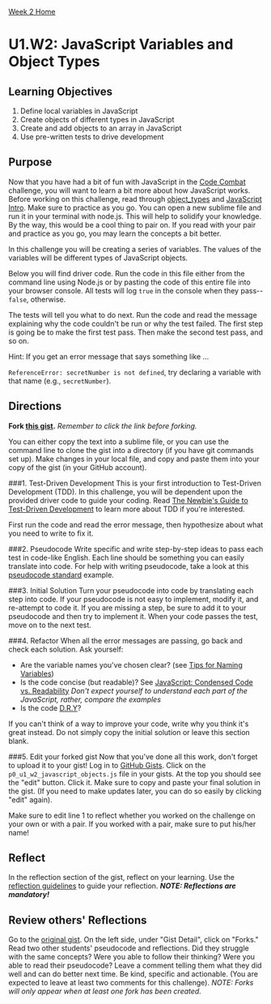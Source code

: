 [Week 2 Home](week_2)

# U1.W2: JavaScript Variables and Object Types


## Learning Objectives
1. Define local variables in JavaScript
2. Create objects of different types in JavaScript
3. Create and add objects to an array in JavaScript
4. Use pre-written tests to drive development

## Purpose
Now that you have had a bit of fun with JavaScript in the [Code Combat](2_code_combat.md) 
challenge, you will want to learn a bit more about how JavaScript works. Before working 
on this challenge, read through [object_types](reading_material/object_types.md) and 
[JavaScript Intro](reading_material/javascript_intro_lab). Make sure to practice as 
you go. You can open a new sublime file and run it in your terminal with node.js. 
This will help to solidify your knowledge. By the way, this would be a cool thing to pair on. 
If you read with your pair and practice as you go, you may learn the concepts a bit better.  

In this challenge you will be creating a series of variables. The values of the variables 
will be different types of JavaScript objects.

Below you will find driver code. Run the code in this file either from the command line 
using Node.js or by pasting the code of this entire file into your browser console. All tests will log `true` in the console when they pass--`false`, otherwise.

The tests will tell you what to do next.  Run the code and read the message explaining 
why the code couldn't be run or why the test failed.  The first step is going be to make 
the first test pass.  Then make the second test pass, and so on.

Hint: If you get an error message that says something like ...

`ReferenceError: secretNumber is not defined`, try declaring a variable with that name (e.g., `secretNumber`).

## Directions
**Fork [this gist](https://gist.github.com/dbc-challenges/78460da2eb191d62f0c5).** *Remember to click the link before forking.*

You can either copy the text into a sublime file, or you can use the command line to clone the gist into a directory (if you have git commands set up). Make changes in your local file, and copy and paste them into your copy of the gist (in your GitHub account). 


###1. Test-Driven Development
This is your first introduction to Test-Driven Development (TDD). In this challenge, you will be dependent upon the provided driver code to guide your coding. Read [The Newbie's Guide to Test-Driven Development](http://code.tutsplus.com/tutorials/the-newbies-guide-to-test-driven-development--net-13835) to learn more about TDD if you're interested. 

First run the code and read the error message, then hypothesize about what you need to write to fix it.

###2. Pseudocode
Write specific and write step-by-step ideas to pass each test in code-like English. Each line should be something you can easily translate into code. For help with writing pseudocode, take a look at this [pseudocode standard](http://users.csc.calpoly.edu/~jdalbey/SWE/pdl_std.html) example. 


###3. Initial Solution
Turn your pseudocode into code by translating each step into code. If your pseudocode is not easy to implement, modify it, and re-attempt to code it. If you are missing a step, be sure to add it to your pseudocode and then try to implement it. When your code passes the test, move on to the next test. 

###4. Refactor
When all the error messages are passing, go back and check each solution. Ask yourself:
- Are the variable names you've chosen clear? (see [Tips for Naming Variables](http://www.makinggoodsoftware.com/2009/05/04/71-tips-for-naming-variables/))
- Is the code concise (but readable)? See [JavaScript: Condensed Code vs. Readability](http://davidwalsh.name/javascript-short-code) *Don't expect yourself to understand each part of the JavaScript, rather, compare the examples*  
- Is the code [D.R.Y](http://programmer.97things.oreilly.com/wiki/index.php/Don't_Repeat_Yourself)? 

If you can't think of a way to improve your code, write why you think it's great instead. Do not simply copy the initial solution or leave this section blank.

###5. Edit your forked gist
Now that you've done all this work, don't forget to upload it to your gist! Log in to [GitHub Gists](https://gist.github.com). Click on the `p0_u1_w2_javascript_objects.js` file in your gists. At the top you should see the "edit" button. Click it. Make sure to copy and paste your final solution in the gist. (If you need to make updates later, you can do so easily by clicking "edit" again). 

Make sure to edit line 1 to reflect whether you worked on the challenge on your own or with a pair. If you worked with a pair, make sure to put his/her name!

## Reflect
In the reflection section of the gist, reflect on your learning. Use the [reflection guidelines](reflection_guidelines) to guide your reflection. ***NOTE: Reflections are mandatory!***

## Review others' Reflections
Go to the [original gist](https://gist.github.com/dbc-challenges/78460da2eb191d62f0c5). On the left side, under "Gist Detail", click on "Forks." Read two other students' pseudocode and reflections. Did they struggle with the same concepts? Were you able to follow their thinking? Were you able to read their pseudocode? Leave a comment telling them what they did well and can do better next time. Be kind, specific and actionable. (You are expected to leave at least two comments for this challenge). *NOTE: Forks will only appear when at least one fork has been created.* 



